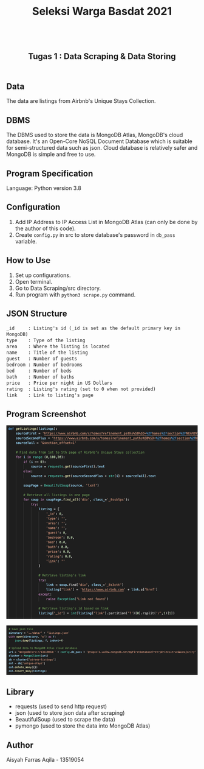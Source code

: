 <h1 align="center">
  <br>
  Seleksi Warga Basdat 2021
  <br>
  <br>
</h1>

<h2 align="center">
  <br>
  Tugas 1 : Data Scraping & Data Storing
  <br>
  <br>
</h2>

## Data
The data are listings from Airbnb's Unique Stays Collection.

## DBMS
The DBMS used to store the data is MongoDB Atlas, MongoDB's cloud database. It's an Open-Core NoSQL Document Database which is suitable for semi-structured data such as json. Cloud database is relatively safer and MongoDB is simple and free to use.

## Program Specification
Language: Python version 3.8

## Configuration
1. Add IP Address to IP Access List in MongoDB Atlas (can only be done by the author of this code).
2. Create ```config.py``` in src to store database's password in ```db_pass``` variable.

## How to Use
1. Set up configurations.
2. Open terminal.
3. Go to Data Scraping/src directory.
4. Run program with ```python3 scrape.py``` command.

## JSON Structure
```
_id     : Listing's id (_id is set as the default primary key in MongoDB)
type    : Type of the listing
area    : Where the listing is located
name    : Title of the listing
guest   : Number of guests
bedroom : Number of bedrooms
bed     : Number of beds
bath    : Number of baths
price   : Price per night in US Dollars
rating  : Listing's rating (set to 0 when not provided)
link    : Link to listing's page
```

## Program Screenshot
![picture alt](./Data%20Scraping/screenshot/scraping.png)

![picture alt](./Data%20Scraping/screenshot/storing.png)

## Library
- requests (used to send http request)
- json (used to store json data after scraping)
- BeautifulSoup (used to scrape the data)
- pymongo (used to store the data into MongoDB Atlas)

## Author
Aisyah Farras Aqila - 13519054